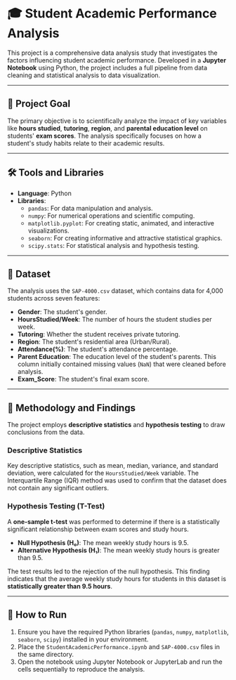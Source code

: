 # 🎓 Student Academic Performance Analysis

This project is a comprehensive data analysis study that investigates the factors influencing student academic performance. Developed in a **Jupyter Notebook** using Python, the project includes a full pipeline from data cleaning and statistical analysis to data visualization.

---

## 🎯 Project Goal

The primary objective is to scientifically analyze the impact of key variables like **hours studied**, **tutoring**, **region**, and **parental education level** on students' **exam scores**. The analysis specifically focuses on how a student's study habits relate to their academic results.

---

## 🛠️ Tools and Libraries

-   **Language**: Python
-   **Libraries**:
    -   `pandas`: For data manipulation and analysis.
    -   `numpy`: For numerical operations and scientific computing.
    -   `matplotlib.pyplot`: For creating static, animated, and interactive visualizations.
    -   `seaborn`: For creating informative and attractive statistical graphics.
    -   `scipy.stats`: For statistical analysis and hypothesis testing.

---

## 📁 Dataset

The analysis uses the `SAP-4000.csv` dataset, which contains data for 4,000 students across seven features:

-   **Gender**: The student's gender.
-   **HoursStudied/Week**: The number of hours the student studies per week.
-   **Tutoring**: Whether the student receives private tutoring.
-   **Region**: The student's residential area (Urban/Rural).
-   **Attendance(%)**: The student's attendance percentage.
-   **Parent Education**: The education level of the student's parents. This column initially contained missing values (`NaN`) that were cleaned before analysis.
-   **Exam_Score**: The student's final exam score.

---

## 🔬 Methodology and Findings

The project employs **descriptive statistics** and **hypothesis testing** to draw conclusions from the data.

### Descriptive Statistics
Key descriptive statistics, such as mean, median, variance, and standard deviation, were calculated for the `HoursStudied/Week` variable. The Interquartile Range (IQR) method was used to confirm that the dataset does not contain any significant outliers.

### Hypothesis Testing (T-Test)
A **one-sample t-test** was performed to determine if there is a statistically significant relationship between exam scores and study hours.
-   **Null Hypothesis (H₀)**: The mean weekly study hours is 9.5.
-   **Alternative Hypothesis (H₁)**: The mean weekly study hours is greater than 9.5.

The test results led to the rejection of the null hypothesis. This finding indicates that the average weekly study hours for students in this dataset is **statistically greater than 9.5 hours**.

---

## 🚀 How to Run

1.  Ensure you have the required Python libraries (`pandas`, `numpy`, `matplotlib`, `seaborn`, `scipy`) installed in your environment.
2.  Place the `StudentAcademicPerformance.ipynb` and `SAP-4000.csv` files in the same directory.
3.  Open the notebook using Jupyter Notebook or JupyterLab and run the cells sequentially to reproduce the analysis.
